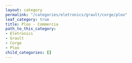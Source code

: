 ```yaml
---
layout: category
permalink: "/categories/eletronics/grault/corge/ploo"
leaf_category: true
title: Ploo - Commercia
path_to_this_category:
- Eletronics
- Grault
- Corge
- Ploo
child_categories: []
---
```

